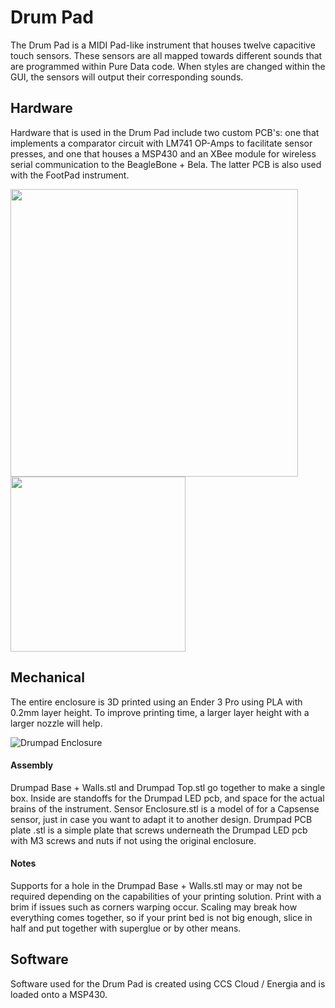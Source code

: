 # Drum Pad  
The Drum Pad is a MIDI Pad-like instrument that houses twelve capacitive touch sensors. These sensors are all mapped towards different sounds that are programmed within Pure Data code. When styles are changed within the GUI, the sensors will output their corresponding sounds.

## Hardware  
Hardware that is used in the Drum Pad include two custom PCB's: one that implements a comparator circuit with LM741 OP-Amps to facilitate sensor presses, and one that houses a MSP430 and an XBee module for wireless serial communication to the BeagleBone + Bela. The latter PCB is also used with the FootPad instrument.  

<img src="https://github.com/neilkatahira/EE-Emerge-2020-Loopmaster/blob/master/pictures/drumpad_led.png?raw=true" width="460"><img src="https://github.com/neilkatahira/EE-Emerge-2020-Loopmaster/blob/master/pictures/drumkeypcb.png?raw=true" width="280">  

## Mechanical  
The entire enclosure is 3D printed using an Ender 3 Pro using PLA with 0.2mm layer height. To improve printing time, a larger layer height with a larger nozzle will help.

![Drumpad Enclosure](https://github.com/neilkatahira/EE-Emerge-2020-Loopmaster/blob/master/pictures/drumpad_transparent.png?raw=true)  

#### Assembly  
Drumpad Base + Walls.stl and Drumpad Top.stl go together to make a single box. Inside are standoffs for the Drumpad LED pcb, and space for the actual brains of the instrument. Sensor Enclosure.stl is a model of for a Capsense sensor, just in case you want to adapt it to another design. Drumpad PCB plate .stl is a simple plate that screws underneath the Drumpad LED pcb with M3 screws and nuts if not using the original enclosure.

#### Notes  
Supports for a hole in the Drumpad Base + Walls.stl may or may not be required depending on the capabilities of your printing solution. Print with a brim if issues such as corners warping occur. Scaling may break how everything comes together, so if your print bed is not big enough, slice in half and put together with superglue or by other means.

## Software  
Software used for the Drum Pad is created using CCS Cloud / Energia and is loaded onto a MSP430.
